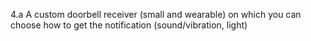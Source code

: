 4.a A custom doorbell receiver (small and wearable) on which you can choose how to get the notification (sound/vibration, light)
